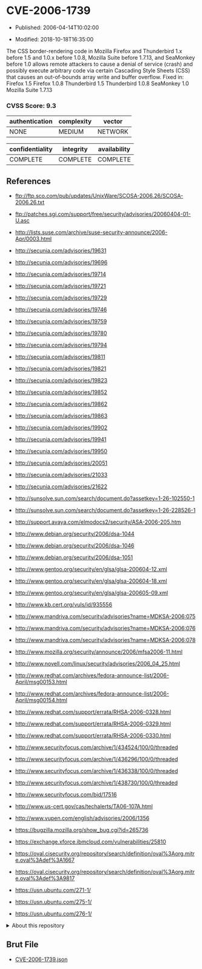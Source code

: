 # CVE-2006-1739

- Published: 2006-04-14T10:02:00

- Modified: 2018-10-18T16:35:00

The CSS border-rendering code in Mozilla Firefox and Thunderbird 1.x before 1.5 and 1.0.x before 1.0.8, Mozilla Suite before 1.7.13, and SeaMonkey before 1.0 allows remote attackers to cause a denial of service (crash) and possibly execute arbitrary code via certain Cascading Style Sheets (CSS) that causes an out-of-bounds array write and buffer overflow. Fixed in: Firefox 1.5
  Firefox 1.0.8
  Thunderbird 1.5
  Thunderbird 1.0.8
  SeaMonkey 1.0
  Mozilla Suite 1.7.13

### CVSS Score: **9.3**

| authentication | complexity | vector |
| --- | --- | --- |
| NONE | MEDIUM | NETWORK |

| confidentiality | integrity | availability |
| --- | --- | --- |
| COMPLETE | COMPLETE | COMPLETE |

## References

* ftp://ftp.sco.com/pub/updates/UnixWare/SCOSA-2006.26/SCOSA-2006.26.txt

* ftp://patches.sgi.com/support/free/security/advisories/20060404-01-U.asc

* http://lists.suse.com/archive/suse-security-announce/2006-Apr/0003.html

* http://secunia.com/advisories/19631

* http://secunia.com/advisories/19696

* http://secunia.com/advisories/19714

* http://secunia.com/advisories/19721

* http://secunia.com/advisories/19729

* http://secunia.com/advisories/19746

* http://secunia.com/advisories/19759

* http://secunia.com/advisories/19780

* http://secunia.com/advisories/19794

* http://secunia.com/advisories/19811

* http://secunia.com/advisories/19821

* http://secunia.com/advisories/19823

* http://secunia.com/advisories/19852

* http://secunia.com/advisories/19862

* http://secunia.com/advisories/19863

* http://secunia.com/advisories/19902

* http://secunia.com/advisories/19941

* http://secunia.com/advisories/19950

* http://secunia.com/advisories/20051

* http://secunia.com/advisories/21033

* http://secunia.com/advisories/21622

* http://sunsolve.sun.com/search/document.do?assetkey=1-26-102550-1

* http://sunsolve.sun.com/search/document.do?assetkey=1-26-228526-1

* http://support.avaya.com/elmodocs2/security/ASA-2006-205.htm

* http://www.debian.org/security/2006/dsa-1044

* http://www.debian.org/security/2006/dsa-1046

* http://www.debian.org/security/2006/dsa-1051

* http://www.gentoo.org/security/en/glsa/glsa-200604-12.xml

* http://www.gentoo.org/security/en/glsa/glsa-200604-18.xml

* http://www.gentoo.org/security/en/glsa/glsa-200605-09.xml

* http://www.kb.cert.org/vuls/id/935556

* http://www.mandriva.com/security/advisories?name=MDKSA-2006:075

* http://www.mandriva.com/security/advisories?name=MDKSA-2006:076

* http://www.mandriva.com/security/advisories?name=MDKSA-2006:078

* http://www.mozilla.org/security/announce/2006/mfsa2006-11.html

* http://www.novell.com/linux/security/advisories/2006_04_25.html

* http://www.redhat.com/archives/fedora-announce-list/2006-April/msg00153.html

* http://www.redhat.com/archives/fedora-announce-list/2006-April/msg00154.html

* http://www.redhat.com/support/errata/RHSA-2006-0328.html

* http://www.redhat.com/support/errata/RHSA-2006-0329.html

* http://www.redhat.com/support/errata/RHSA-2006-0330.html

* http://www.securityfocus.com/archive/1/434524/100/0/threaded

* http://www.securityfocus.com/archive/1/436296/100/0/threaded

* http://www.securityfocus.com/archive/1/436338/100/0/threaded

* http://www.securityfocus.com/archive/1/438730/100/0/threaded

* http://www.securityfocus.com/bid/17516

* http://www.us-cert.gov/cas/techalerts/TA06-107A.html

* http://www.vupen.com/english/advisories/2006/1356

* https://bugzilla.mozilla.org/show_bug.cgi?id=265736

* https://exchange.xforce.ibmcloud.com/vulnerabilities/25810

* https://oval.cisecurity.org/repository/search/definition/oval%3Aorg.mitre.oval%3Adef%3A1667

* https://oval.cisecurity.org/repository/search/definition/oval%3Aorg.mitre.oval%3Adef%3A9817

* https://usn.ubuntu.com/271-1/

* https://usn.ubuntu.com/275-1/

* https://usn.ubuntu.com/276-1/

<details>
<summary>About this repository</summary> 

  This repository is part of the project [Live Hack CVE](https://github.com/Live-Hack-CVE). Main website can be found [www.live-hack.org](https://www.live-hack.org) 
  
  Made by [Sn0wAlice](https://github.com/Sn0wAlice) for the people that care about security and need to have a feed of the latest CVEs. Hope you enjoy it, don't forget to star the repo and follow me on [Twitter](https://twitter.com/Sn0wAlice) and [Github](https://github.com/Sn0wAlice). And that is my [personnal website](https://www.alice-snow.me/)

  - [Home Page](https://github.com/Live-Hack-CVE)
  - [Framework](https://github.com/Live-Hack-CVE/cve-framework)
  - [CVE database](https://github.com/Live-Hack-CVE/full_database)
  - [Changelog](https://github.com/Live-Hack-CVE/Changelog)
</details>

## Brut File

* [CVE-2006-1739.json](https://raw.githubusercontent.com/Live-Hack-CVE/full_database/main/cves/2006/CVE-2006-1739.json)


